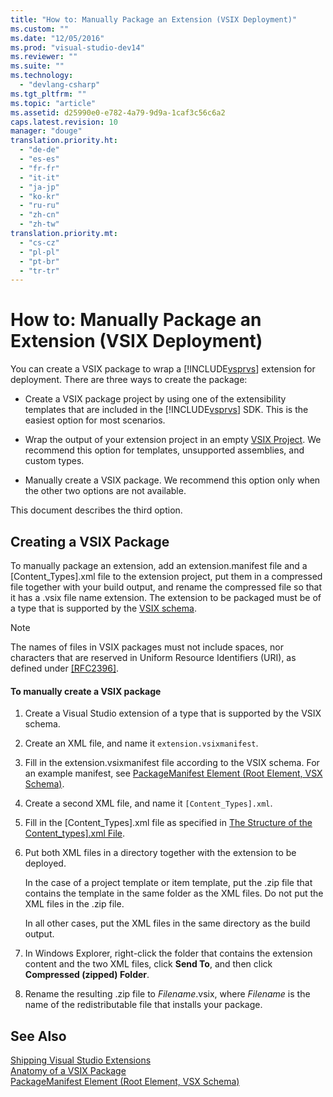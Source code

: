 ```yaml
---
title: "How to: Manually Package an Extension (VSIX Deployment)"
ms.custom: ""
ms.date: "12/05/2016"
ms.prod: "visual-studio-dev14"
ms.reviewer: ""
ms.suite: ""
ms.technology: 
  - "devlang-csharp"
ms.tgt_pltfrm: ""
ms.topic: "article"
ms.assetid: d25990e0-e782-4a79-9d9a-1caf3c56c6a2
caps.latest.revision: 10
manager: "douge"
translation.priority.ht: 
  - "de-de"
  - "es-es"
  - "fr-fr"
  - "it-it"
  - "ja-jp"
  - "ko-kr"
  - "ru-ru"
  - "zh-cn"
  - "zh-tw"
translation.priority.mt: 
  - "cs-cz"
  - "pl-pl"
  - "pt-br"
  - "tr-tr"
---
```

# How to: Manually Package an Extension (VSIX Deployment)
You can create a VSIX package to wrap a [!INCLUDE[vsprvs](../code-quality/includes/vsprvs_md.md)] extension for deployment. There are three ways to create the package:  
  
-   Create a VSIX package project by using one of the extensibility templates that are included in the [!INCLUDE[vsprvs](../code-quality/includes/vsprvs_md.md)] SDK. This is the easiest option for most scenarios.  
  
-   Wrap the output of your extension project in an empty [VSIX Project](../extensibility/vsix-project-template.md). We recommend this option for templates, unsupported assemblies, and custom types.  
  
-   Manually create a VSIX package. We recommend this option only when the other two options are not available.  
  
 This document describes the third option.  
  
## Creating a VSIX Package  
 To manually package an extension, add an extension.manifest file and a [Content_Types].xml file to the extension project, put them in a compressed file together with your build output, and rename the compressed file so that it has a .vsix file name extension. The extension to be packaged must be of a type that is supported by the [VSIX schema](http://msdn.microsoft.com/en-us/76e410ec-b1fb-4652-ac98-4a4c52e09a2b).  
  
> [!NOTE]
>  The names of files in VSIX packages must not include spaces, nor characters that are reserved in Uniform Resource Identifiers (URI), as defined under [\[RFC2396\]](http://go.microsoft.com/fwlink/?LinkId=90339).  
  
#### To manually create a VSIX package  
  
1.  Create a Visual Studio extension of a type that is supported by the VSIX schema.  
  
2.  Create an XML file, and name it `extension.vsixmanifest`.  
  
3.  Fill in the extension.vsixmanifest file according to the VSIX schema. For an example manifest, see [PackageManifest Element (Root Element, VSX Schema)](http://msdn.microsoft.com/en-us/f8ae42ba-775a-4d2b-976a-f556e147f187).  
  
4.  Create a second XML file, and name it `[Content_Types].xml`.  
  
5.  Fill in the [Content_Types].xml file as specified in [The Structure of the Content_types\].xml File](../Topic/The%20Structure%20of%20the%20Content_types].xml%20File.md).  
  
6.  Put both XML files in a directory together with the extension to be deployed.  
  
     In the case of a project template or item template, put the .zip file that contains the template in the same folder as the XML files. Do not put the XML files in the .zip file.  
  
     In all other cases, put the XML files in the same directory as the build output.  
  
7.  In Windows Explorer, right-click the folder that contains the extension content and the two XML files, click **Send To**, and then click **Compressed (zipped) Folder**.  
  
8.  Rename the resulting .zip file to *Filename*.vsix, where *Filename* is the name of the redistributable file that installs your package.  
  
## See Also  
 [Shipping Visual Studio Extensions](../extensibility/shipping-visual-studio-extensions.md)   
 [Anatomy of a VSIX Package](../extensibility/anatomy-of-a-vsix-package.md)   
 [PackageManifest Element (Root Element, VSX Schema)](http://msdn.microsoft.com/en-us/f8ae42ba-775a-4d2b-976a-f556e147f187)
